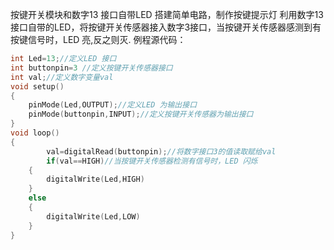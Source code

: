 按键开关模块和数字13 接口自带LED 搭建简单电路，制作按键提示灯
利用数字13 接口自带的LED，将按键开关传感器接入数字3接口，当按键开关传感器感测到有按键信号时，LED 亮,反之则灭.
例程源代码：
```c
int Led=13;//定义LED 接口
int buttonpin=3 //定义按键开关传感器接口
int val;//定义数字变量val
void setup()
{
    pinMode(Led,OUTPUT);//定义LED 为输出接口
    pinMode(buttonpin,INPUT);//定义按键开关传感器为输出接口
}
void loop()
{
    	val=digitalRead(buttonpin);//将数字接口3的值读取赋给val
    	if(val==HIGH)//当按键开关传感器检测有信号时，LED 闪烁
    {
    	digitalWrite(Led,HIGH)
    }
    else
    {
    	digitalWrite(Led,LOW)
    }
}
```

